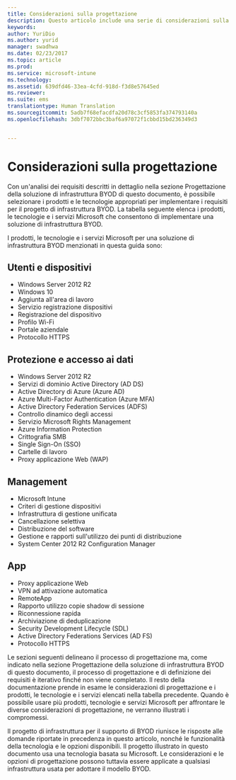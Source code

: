 ```yaml
---
title: Considerazioni sulla progettazione
description: Questo articolo include una serie di considerazioni sulla progettazione per prodotti e tecnologie in uno scenario Bring Your Own Device (BYOD).
keywords: 
author: YuriDio
ms.author: yurid
manager: swadhwa
ms.date: 02/23/2017
ms.topic: article
ms.prod: 
ms.service: microsoft-intune
ms.technology: 
ms.assetid: 639dfd46-33ea-4cfd-918d-f3d8e57645ed
ms.reviewer: 
ms.suite: ems
translationtype: Human Translation
ms.sourcegitcommit: 5adb7f68efacdfa20d78c3cf5853fa374793140a
ms.openlocfilehash: 3dbf7072bbc3baf6a97072f1cbbd15bd236349d3


---
```


# <a name="design-considerations"></a>Considerazioni sulla progettazione

Con un'analisi dei requisiti descritti in dettaglio nella sezione Progettazione della soluzione di infrastruttura BYOD di questo documento, è possibile selezionare i prodotti e le tecnologie appropriati per implementare i requisiti per il progetto di infrastruttura BYOD. La tabella seguente elenca i prodotti, le tecnologie e i servizi Microsoft che consentono di implementare una soluzione di infrastruttura BYOD.

I prodotti, le tecnologie e i servizi Microsoft per una soluzione di infrastruttura BYOD menzionati in questa guida sono:

## <a name="user-and-device"></a>Utenti e dispositivi

- Windows Server 2012 R2
- Windows 10
- Aggiunta all'area di lavoro
- Servizio registrazione dispositivi
- Registrazione del dispositivo
- Profilo Wi-Fi
- Portale aziendale
- Protocollo HTTPS

## <a name="data-access-and-protection"></a>Protezione e accesso ai dati

- Windows Server 2012 R2
- Servizi di dominio Active Directory (AD DS)
- Active Directory di Azure (Azure AD)
- Azure Multi-Factor Authentication (Azure MFA)
- Active Directory Federation Services (ADFS)
- Controllo dinamico degli accessi
- Servizio Microsoft Rights Management
- Azure Information Protection
- Crittografia SMB
- Single Sign-On (SSO)
- Cartelle di lavoro
- Proxy applicazione Web (WAP)

## <a name="management"></a>Management

- Microsoft Intune
- Criteri di gestione dispositivi
- Infrastruttura di gestione unificata
- Cancellazione selettiva
- Distribuzione del software
- Gestione e rapporti sull'utilizzo dei punti di distribuzione
- System Center 2012 R2 Configuration Manager

## <a name="apps"></a>App

- Proxy applicazione Web
- VPN ad attivazione automatica
- RemoteApp
- Rapporto utilizzo copie shadow di sessione
- Riconnessione rapida
- Archiviazione di deduplicazione
- Security Development Lifecycle (SDL)
- Active Directory Federations Services (AD FS)
- Protocollo HTTPS

Le sezioni seguenti delineano il processo di progettazione ma, come indicato nella sezione Progettazione della soluzione di infrastruttura BYOD di questo documento, il processo di progettazione e di definizione dei requisiti è iterativo finché non viene completato.
Il resto della documentazione prende in esame le considerazioni di progettazione e i prodotti, le tecnologie e i servizi elencati nella tabella precedente. Quando è possibile usare più prodotti, tecnologie e servizi Microsoft per affrontare le diverse considerazioni di progettazione, ne verranno illustrati i compromessi.

Il progetto di infrastruttura per il supporto di BYOD riunisce le risposte alle domande riportate in precedenza in questo articolo, nonché le funzionalità della tecnologia e le opzioni disponibili. Il progetto illustrato in questo documento usa una tecnologia basata su Microsoft. Le considerazioni e le opzioni di progettazione possono tuttavia essere applicate a qualsiasi infrastruttura usata per adottare il modello BYOD.



<!--HONumber=Nov16_HO4-->


